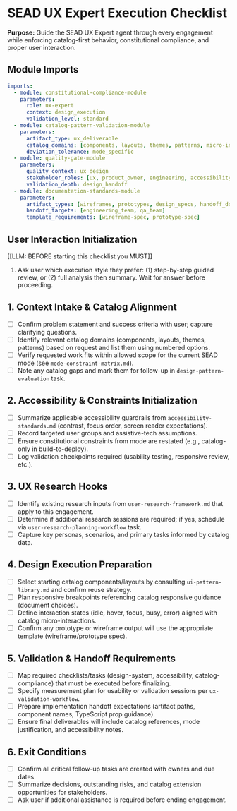 <!-- Powered by SEAD-METHOD™ Core -->

# SEAD UX Expert Execution Checklist

**Purpose:** Guide the SEAD UX Expert agent through every engagement while enforcing catalog-first behavior, constitutional compliance, and proper user interaction.

## Module Imports
```yaml
imports:
  - module: constitutional-compliance-module
    parameters:
      role: ux-expert
      context: design_execution
      validation_level: standard
  - module: catalog-pattern-validation-module
    parameters:
      artifact_type: ux_deliverable
      catalog_domains: [components, layouts, themes, patterns, micro-interactions]
      deviation_tolerance: mode_specific
  - module: quality-gate-module
    parameters:
      quality_context: ux_design
      stakeholder_roles: [ux, product_owner, engineering, accessibility]
      validation_depth: design_handoff
  - module: documentation-standards-module
    parameters:
      artifact_types: [wireframes, prototypes, design_specs, handoff_docs]
      handoff_targets: [engineering_team, qa_team]
      template_requirements: [wireframe-spec, prototype-spec]
```

## User Interaction Initialization
[[LLM: BEFORE starting this checklist you MUST]]
1. Ask user which execution style they prefer: (1) step-by-step guided review, or (2) full analysis then summary. Wait for answer before proceeding.

## 1. Context Intake & Catalog Alignment
- [ ] Confirm problem statement and success criteria with user; capture clarifying questions.
- [ ] Identify relevant catalog domains (components, layouts, themes, patterns) based on request and list them using numbered options.
- [ ] Verify requested work fits within allowed scope for the current SEAD mode (see `mode-constraint-matrix.md`).
- [ ] Note any catalog gaps and mark them for follow-up in `design-pattern-evaluation` task.

## 2. Accessibility & Constraints Initialization
- [ ] Summarize applicable accessibility guardrails from `accessibility-standards.md` (contrast, focus order, screen reader expectations).
- [ ] Record targeted user groups and assistive-tech assumptions.
- [ ] Ensure constitutional constraints from mode are restated (e.g., catalog-only in build-to-deploy).
- [ ] Log validation checkpoints required (usability testing, responsive review, etc.).

## 3. UX Research Hooks
- [ ] Identify existing research inputs from `user-research-framework.md` that apply to this engagement.
- [ ] Determine if additional research sessions are required; if yes, schedule via `user-research-planning-workflow` task.
- [ ] Capture key personas, scenarios, and primary tasks informed by catalog data.

## 4. Design Execution Preparation
- [ ] Select starting catalog components/layouts by consulting `ui-pattern-library.md` and confirm reuse strategy.
- [ ] Plan responsive breakpoints referencing catalog responsive guidance (document choices).
- [ ] Define interaction states (idle, hover, focus, busy, error) aligned with catalog micro-interactions.
- [ ] Confirm any prototype or wireframe output will use the appropriate template (wireframe/prototype spec).

## 5. Validation & Handoff Requirements
- [ ] Map required checklists/tasks (design-system, accessibility, catalog-compliance) that must be executed before finalizing.
- [ ] Specify measurement plan for usability or validation sessions per `ux-validation-workflow`.
- [ ] Prepare implementation handoff expectations (artifact paths, component names, TypeScript prop guidance).
- [ ] Ensure final deliverables will include catalog references, mode justification, and accessibility notes.

## 6. Exit Conditions
- [ ] Confirm all critical follow-up tasks are created with owners and due dates.
- [ ] Summarize decisions, outstanding risks, and catalog extension opportunities for stakeholders.
- [ ] Ask user if additional assistance is required before ending engagement.

